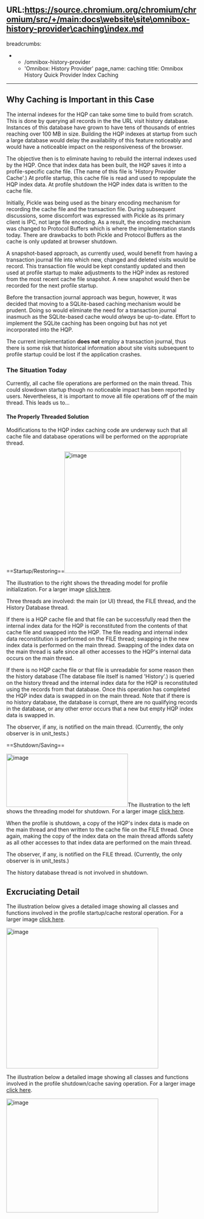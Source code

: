 URL:https://source.chromium.org/chromium/chromium/src/+/main:docs\website\site\omnibox-history-provider\caching\index.md
---
breadcrumbs:
- - /omnibox-history-provider
  - 'Omnibox: History Provider'
page_name: caching
title: Omnibox History Quick Provider Index Caching
---

## **Why Caching is Important in this Case**

The internal indexes for the HQP can take some time to build from scratch. This
is done by querying all records in the the URL visit history database. Instances
of this database have grown to have tens of thousands of entries reaching over
100 MB in size. Building the HQP indexes at startup from such a large database
would delay the availability of this feature noticeably and would have a
noticeable impact on the responsiveness of the browser.

The objective then is to eliminate having to rebuild the internal indexes used
by the HQP. Once that index data has been built, the HQP saves it into a
profile-specific cache file. (The name of this file is 'History Provider
Cache'.) At profile startup, this cache file is read and used to repopulate the
HQP index data. At profile shutdown the HQP index data is written to the cache
file.

Initially, Pickle was being used as the binary encoding mechanism for recording
the cache file and the transaction file. During subsequent discussions, some
discomfort was expressed with Pickle as its primary client is IPC, not large
file encoding. As a result, the encoding mechanism was changed to Protocol
Buffers which is where the implementation stands today. There are drawbacks to
both Pickle and Protocol Buffers as the cache is only updated at browser
shutdown.

A snapshot-based approach, as currently used, would benefit from having a
transaction journal file into which new, changed and deleted visits would be
record. This transaction file would be kept constantly updated and then used at
profile startup to make adjustments to the HQP index as restored from the most
recent cache file snapshot. A new snapshot would then be recorded for the next
profile startup.

Before the transaction journal approach was begun, however, it was decided that
moving to a SQLite-based caching mechanism would be prudent. Doing so would
eliminate the need for a transaction journal inasmuch as the SQLite-based cache
would *always* be up-to-date. Effort to implement the SQLite caching has been
ongoing but has not yet incorporated into the HQP.

The current implementation **does not** employ a transaction journal, thus there
is some risk that historical information about site visits subsequent to profile
startup could be lost if the application crashes.

### **The Situation Today**

Currently, all cache file operations are performed on the main thread. This
could slowdown startup though no noticeable impact has been reported by users.
Nevertheless, it is important to move all file operations off of the main
thread. This leads us to...

#### **The Properly Threaded Solution**

Modifications to the HQP index caching code are underway such that all cache
file and database operations will be performed on the appropriate thread.

==Startup/Restoring==<img alt="image"
src="/omnibox-history-provider/caching/Startup.png" height=320 width=307>

The illustration to the right shows the threading model for profile
initialization. For a larger image [click
here](/omnibox-history-provider/caching/Startup.png).

Three threads are involved: the main (or UI) thread, the FILE thread, and the
History Database thread.

If there is a HQP cache file and that file can be successfully read then the
internal index data for the HQP is reconstituted from the contents of that cache
file and swapped into the HQP. The file reading and internal index data
reconstitution is performed on the FILE thread; swapping in the new index data
is performed on the main thread. Swapping of the index data on the main thread
is safe since all other accesses to the HQP's internal data occurs on the main
thread.

If there is no HQP cache file or that file is unreadable for some reason then
the history database (The database file itself is named 'History'.) is queried
on the history thread
and the internal index data for the HQP is reconstituted using the records from
that database. Once this operation has completed the HQP index data is swapped
in on the main thread. Note that if there is no history database, the database
is corrupt, there are no qualifying records in the database, or any other error
occurs that a new but empty HQP index data is swapped in.

The observer, if any, is notified on the main thread. (Currently, the only
observer is in unit_tests.)

==Shutdown/Saving==

<img alt="image" src="/omnibox-history-provider/caching/Shutdown.png" height=140
width=320>The illustration to the left shows the threading model for shutdown.
For a larger image [click here](/omnibox-history-provider/caching/Shutdown.png).

When the profile is shutdown, a copy of the HQP's index data is made on the main
thread and then written to the cache file on the FILE thread. Once again, making
the copy of the index data on the main thread affords safety as all other
accesses to that index data are performed on the main thread.

The observer, if any, is notified on the FILE thread. (Currently, the only
observer is in unit_tests.)

The history database thread is not involved in shutdown.

## Excruciating Detail

The illustration below gives a detailed image showing all classes and functions
involved in the profile startup/cache restoral operation. For a larger image
[click here](/omnibox-history-provider/caching/StartupDetail.png).

[<img alt="image" src="/omnibox-history-provider/caching/StartupDetail.png"
height=370 width=400>](/omnibox-history-provider/caching/StartupDetail.png)

The illustration below a detailed image showing all classes and functions
involved in the profile shutdown/cache saving operation. For a larger image
[click here](/omnibox-history-provider/caching/ShutdownDetail.png).

[<img alt="image" src="/omnibox-history-provider/caching/ShutdownDetail.png"
height=300 width=400>](/omnibox-history-provider/caching/ShutdownDetail.png)
